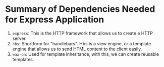# Summary of Dependencies Needed for Express Application

1. `express`: This is the HTTP framework that allows us to create a HTTP server.
2. `hbs`: Shortform for "handlebars". Hbs is a view engine, or a template engine that allows us to send HTML content to the client easily.
3. `wax-on`: Used for template inheritance; with this, we can create reusable templates.